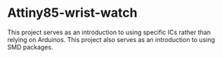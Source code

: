 # Attiny85-wrist-watch
This project serves as an introduction to using specific ICs rather than relying on Arduinos. This project also serves as an introduction to using SMD packages. 

